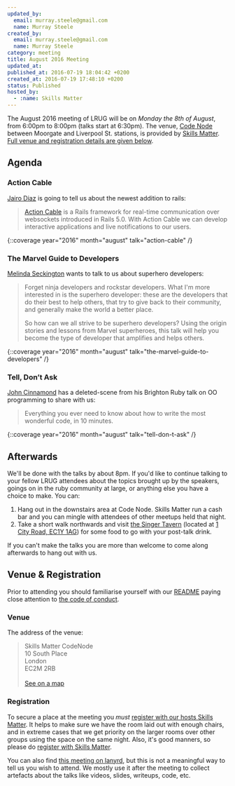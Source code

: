 ```yaml
---
updated_by:
  email: murray.steele@gmail.com
  name: Murray Steele
created_by:
  email: murray.steele@gmail.com
  name: Murray Steele
category: meeting
title: August 2016 Meeting
updated_at:
published_at: 2016-07-19 18:04:42 +0200
created_at: 2016-07-19 17:48:10 +0200
status: Published
hosted_by:
  - :name: Skills Matter
---
```


The August 2016 meeting of LRUG will be on *Monday the 8th of August*, from 6:00pm to 8:00pm (talks start at 6:30pm).  The venue, [Code Node](https://skillsmatter.com/locations/264-skills-matter-codenode) between Moorgate and Liverpool St. stations, is provided by [Skills Matter](http://www.skillsmatter.com).  [Full venue and registration details are given below](#aug16registration).

## Agenda

### Action Cable

[Jairo Diaz](https://codescrum.com) is going to tell us about the newest addition to rails:

> [Action Cable](https://github.com/rails/rails/tree/master/actioncable) is a
> Rails framework for real-time communication over websockets introduced in
> Rails 5.0. With Action Cable we can develop interactive applications and live
> notifications to our users.

{::coverage year="2016" month="august" talk="action-cable" /}

### The Marvel Guide to Developers

[Melinda Seckington](https://missgeeky.com) wants to talk to us about superhero developers:

> Forget ninja developers and rockstar developers. What I'm more interested in
> is the superhero developer: these are the developers that do their best to
> help others, that try to give back to their community, and generally make the
> world a better place.
>
> So how can we all strive to be superhero developers? Using the origin stories
> and lessons from Marvel superheroes, this talk will help you become the type
> of developer that amplifies and helps others.

{::coverage year="2016" month="august" talk="the-marvel-guide-to-developers" /}

### Tell, Don’t Ask

[John Cinnamond](https://twitter.com/jcinnamond) has a deleted-scene from his Brighton Ruby talk on OO programming to share with us:

> Everything you ever need to know about how to write the most wonderful code, in 10 minutes.

{::coverage year="2016" month="august" talk="tell-don-t-ask" /}

## Afterwards

We'll be done with the talks by about 8pm.  If you'd like to continue talking to your fellow LRUG attendees about the topics brought up by the speakers, goings on in the ruby community at large, or anything else you have a choice to make.  You can:

1. Hang out in the downstairs area at Code Node.  Skills Matter run a cash bar and you can mingle with attendees of other meetups held that night.
2. Take a short walk northwards and visit [the Singer Tavern](http://singertavern.com/) (located at [1 City Road, EC1Y 1AG](https://goo.gl/maps/w9kPu)) for some food to go with your post-talk drink.

If you can't make the talks you are more than welcome to come along afterwards to hang out with us.

Venue & Registration <a name="aug16registration">&nbsp;</a>
-----------------------------------------------------------

Prior to attending you should familiarise yourself with our [README](http://readme.lrug.org/) paying close attention to [the code of conduct](http://readme.lrug.org/#code-of-conduct).

### Venue

The address of the venue:

> Skills Matter CodeNode<br/>10 South Place<br/>London<br/>EC2M 2RB<br/><br/>[See on a map](https://goo.gl/maps/ONJT4)

### Registration

To secure a place at the meeting you *must* [register with our hosts Skills Matter](https://skillsmatter.com/meetups/8243-lrug-august-meetup).  It helps to make sure we have the room laid out with enough chairs, and in extreme cases that we get priority on the larger rooms over other groups using the space on the same night.  Also, it's good manners, so please do [register with Skills Matter](https://skillsmatter.com/meetups/8243-lrug-august-meetup).

You can also find [this meeting on lanyrd](http://lanyrd.com/2016/lrug-august/), but this is not a meaningful way to tell us you wish to attend.  We mostly use it after the meeting to collect artefacts about the talks like videos, slides, writeups, code, etc.

